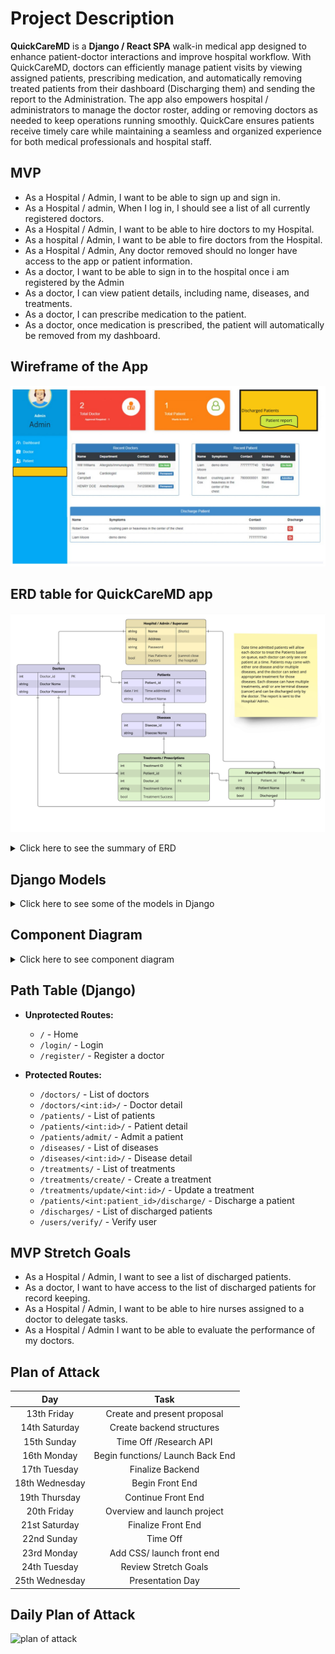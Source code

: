 # Project Description

**QuickCareMD** is a **Django / React SPA** walk-in medical app designed to enhance patient-doctor interactions and improve hospital workflow. With QuickCareMD, doctors can efficiently manage patient visits by viewing assigned patients, prescribing medication, and automatically removing treated patients from their dashboard (Discharging them) and sending the report to the Administration. The app also empowers hospital / administrators to manage the doctor roster, adding or removing doctors as needed to keep operations running smoothly. QuickCare ensures patients receive timely care while maintaining a seamless and organized experience for both medical professionals and hospital staff.

## MVP

- As a Hospital / Admin, I want to be able to sign up and sign in.
- As a Hospital / admin, When I log in, I should see a list of all currently registered doctors.
- As a Hospital / Admin, I want to be able to hire doctors to my Hospital.
- As a hospital / Admin, I want to be able to fire doctors from the Hospital.
- As a Hospital / Admin, Any doctor removed should no longer have access to the app or patient information.
- As a doctor, I want to be able to sign in to the hospital once i am registered by the Admin
- As a doctor, I can view patient details, including name, diseases, and treatments.
- As a doctor, I can prescribe medication to the patient.
- As a doctor, once medication is prescribed, the patient will automatically be removed from my dashboard.

## Wireframe of the App

![Wireframe Quick Care MD App](Quick%20Care%20MD%20ERD%20table%20-%20Wireframe.jpg)

## ERD table for QuickCareMD app

![ERD Table](Quick%20Care%20MD%20ERD%20table%20-%20Quick%20Care%20MD%20ERD%20table.jpg)

<details>
  <summary>Click here to see the summary of ERD </summary>

![ERD Summary of the table](Quick%20Care%20MD%20ERD%20table%20-%20Summary%20of%20ERD.jpg)

</details>

## Django Models

<details>
    <summary> Click here to see some of the models in Django </summary>

```python
# Hospital / Admin Model
class Hospital(models.Model):
    name = models.CharField(max_length=100)
    address = models.CharField(max_length=255)
    password = models.CharField(max_length=255)
    has_patients_or_doctors = models.BooleanField(default=False)  # Prevent hospital closure if patients or doctors exist

    def __str__(self):
        return self.name


# Doctor Model
class Doctor(models.Model):
    doctor_name = models.CharField(max_length=100)
    doctor_password = models.CharField(max_length=255)
    hospital = models.ForeignKey(Hospital, on_delete=models.CASCADE)

    def __str__(self):
        return self.doctor_name
```

</details>

## Component Diagram

<details>
<summary> Click here to see component diagram</summary>

![Diagram](Component%20Hiearchy%20Diagram.png)

</details>

## Path Table (Django)

- **Unprotected Routes:**

  - `/` - Home
  - `/login/` - Login
  - `/register/` - Register a doctor

- **Protected Routes:**
  - `/doctors/` - List of doctors
  - `/doctors/<int:id>/` - Doctor detail
  - `/patients/` - List of patients
  - `/patients/<int:id>/` - Patient detail
  - `/patients/admit/` - Admit a patient
  - `/diseases/` - List of diseases
  - `/diseases/<int:id>/` - Disease detail
  - `/treatments/` - List of treatments
  - `/treatments/create/` - Create a treatment
  - `/treatments/update/<int:id>/` - Update a treatment
  - `/patients/<int:patient_id>/discharge/` - Discharge a patient
  - `/discharges/` - List of discharged patients
  - `/users/verify/` - Verify user

## MVP Stretch Goals

- As a Hospital / Admin, I want to see a list of discharged patients.
- As a doctor, I want to have access to the list of discharged patients for record keeping.
- As a Hospital / Admin, I want to be able to hire nurses assigned to a doctor to delegate tasks.
- As a Hospital / Admin I want to be able to evaluate the performance of my doctors.

## Plan of Attack

|      Day       |               Task               |
| :------------: | :------------------------------: |
|  13th Friday   |   Create and present proposal    |
| 14th Saturday  |    Create backend structures     |
|  15th Sunday   |      Time Off /Research API      |
|  16th Monday   | Begin functions/ Launch Back End |
|  17th Tuesday  |         Finalize Backend         |
| 18th Wednesday |         Begin Front End          |
| 19th Thursday  |        Continue Front End        |
|  20th Friday   |   Overview and launch project    |
| 21st Saturday  |        Finalize Front End        |
|  22nd Sunday   |             Time Off             |
|  23rd Monday   |    Add CSS/ launch front end     |
|  24th Tuesday  |       Review Stretch Goals       |
| 25th Wednesday |         Presentation Day         |


## Daily Plan of Attack

![plan of attack](https://trello.com/b/ERUs8q4b/project-management)